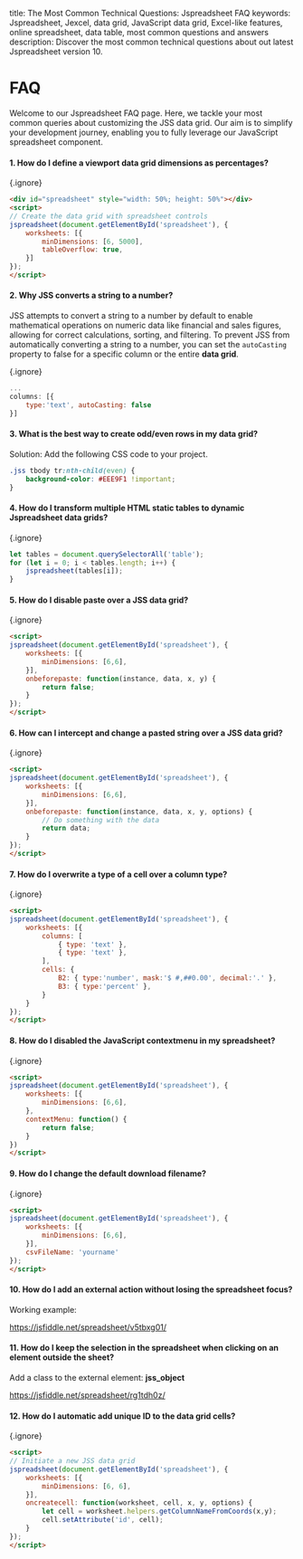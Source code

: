 title: The Most Common Technical Questions: Jspreadsheet FAQ
keywords: Jspreadsheet, Jexcel, data grid, JavaScript data grid, Excel-like features, online spreadsheet, data table, most common questions and answers
description: Discover the most common technical questions about out latest Jspreadsheet version 10.

# FAQ

Welcome to our Jspreadsheet FAQ page. Here, we tackle your most common queries about customizing the JSS data grid. Our aim is to simplify your development journey, enabling you to fully leverage our JavaScript spreadsheet component.  

#### 1. How do I define a viewport data grid dimensions as percentages?



{.ignore}
```html
<div id="spreadsheet" style="width: 50%; height: 50%"></div>
<script>
// Create the data grid with spreadsheet controls
jspreadsheet(document.getElementById('spreadsheet'), {
    worksheets: [{
        minDimensions: [6, 5000],
        tableOverflow: true,
    }]
});
</script>
```
 
#### 2. Why JSS converts a string to a number?

JSS attempts to convert a string to a number by default to enable mathematical operations on numeric data like financial and sales figures, allowing for correct calculations, sorting, and filtering. To prevent JSS from automatically converting a string to a number, you can set the `autoCasting` property to false for a specific column or the entire **data grid**.


{.ignore}
```javascript
...
columns: [{
    type:'text', autoCasting: false
}]
```
 
#### 3. What is the best way to create odd/even rows in my data grid?

Solution: Add the following CSS code to your project.



```css
.jss tbody tr:nth-child(even) {
    background-color: #EEE9F1 !important;
}
```
 
#### 4. How do I transform multiple HTML static tables to dynamic Jspreadsheet data grids?


{.ignore}
```javascript
let tables = document.querySelectorAll('table');
for (let i = 0; i < tables.length; i++) {
    jspreadsheet(tables[i]);
}
```
 
#### 5. How do I disable paste over a JSS data grid?


{.ignore}
```html
<script>
jspreadsheet(document.getElementById('spreadsheet'), {
    worksheets: [{
        minDimensions: [6,6],
    }],
    onbeforepaste: function(instance, data, x, y) {
        return false;
    }
});
</script>
```
 
#### 6. How can I intercept and change a pasted string over a JSS data grid?


{.ignore}
```html
<script>
jspreadsheet(document.getElementById('spreadsheet'), {
    worksheets: [{
        minDimensions: [6,6],
    }],
    onbeforepaste: function(instance, data, x, y, options) {
        // Do something with the data
        return data;
    }
});
</script>
```
 
#### 7. How do I overwrite a type of a cell over a column type?


{.ignore}
```html
<script>
jspreadsheet(document.getElementById('spreadsheet'), {
    worksheets: [{
        columns: [
            { type: 'text' },
            { type: 'text' }, 
        ],
        cells: {
            B2: { type:'number', mask:'$ #,##0.00', decimal:'.' },
            B3: { type:'percent' },
        }
    }
});
</script>
```
 
#### 8. How do I disabled the JavaScript contextmenu in my spreadsheet?


{.ignore}
```html
<script>
jspreadsheet(document.getElementById('spreadsheet'), {
    worksheets: [{
        minDimensions: [6,6],
    },
    contextMenu: function() {
        return false;
    }
})
</script>
```
 
#### 9. How do I change the default download filename?


{.ignore}
```html
<script>
jspreadsheet(document.getElementById('spreadsheet'), {
    worksheets: [{
        minDimensions: [6,6],
    }],
    csvFileName: 'yourname'
});
</script>
```
 
#### 10. How do I add an external action without losing the spreadsheet focus?

Working example:

<https://jsfiddle.net/spreadsheet/v5tbxg01/>
#### 11. How do I keep the selection in the spreadsheet when clicking on an element outside the sheet?

Add a class to the external element: **jss_object**

<https://jsfiddle.net/spreadsheet/rg1tdh0z/>
#### 12. How do I automatic add unique ID to the data grid cells?


{.ignore}
```html
<script>
// Initiate a new JSS data grid
jspreadsheet(document.getElementById('spreadsheet'), {
    worksheets: [{
        minDimensions: [6, 6],
    }],
    oncreatecell: function(worksheet, cell, x, y, options) {
    	let cell = worksheet.helpers.getColumnNameFromCoords(x,y);
        cell.setAttribute('id', cell);
    }
});
</script>
```
 

